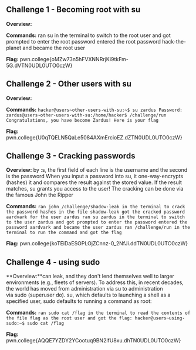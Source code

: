 ## Challenge 1 - Becoming root with su
**Overview:**

**Commands:**
ran su in the terminal to switch to the root user and got prompted to enter the root password
entered the root password hack-the-planet and became the root user

**Flag:** pwn.college{oMZw73n5hFVXNNRrjKi9tkFm-5G.dVTN0UDL0UTO0czW}

## Challenge 2 - Other users with su
**Overview:**

**Commands:**
`hacker@users~other-users-with-su:~$ su zardus
Password:
zardus@users~other-users-with-su:/home/hacker$ /challenge/run
Congratulations, you have become Zardus! Here is your flag`

**Flag:** pwn.college{U0qTQELN5QaLe5084AXmErcioEZ.dZTN0UDL0UTO0czW}

## Challenge 3 - Cracking passwords
**Overview:** by :s, the first field of each line is the username and the second is the password
When you input a password into su, it one-way-encrypts (hashes) it and compares the result against the stored value. If the result matches, su grants you access to the user!
The cracking can be done via the famous John the Ripper

**Commands:** 
`ran john /challenge/shadow-leak in the terminal to crack the password hashes in the file shadow-leak
got the cracked password aardvark for the user zardus
ran su zardus in the terminal to switch to the user zardus and got prompted to enter the password
entered the password aardvark and became the user zardus
ran /challenge/run in the terminal to run the command and got the flag`

**Flag:** pwn.college{koTEiDaESOPLOjZCnnz-0_2NfJi.ddTN0UDL0UTO0czW}

## Challenge 4 - using sudo 
**Overview:**can leak, and they don't lend themselves well to larger environments (e.g., fleets of servers). To address this, in recent decades, the world has moved from administration via su to administration via sudo (superuser do).
su, which defaults to launching a shell as a specified user, sudo defaults to running a command as root:

**Commands:** 
`ran sudo cat /flag in the terminal to read the contents of the file flag as the root user and got the flag:
hacker@users~using-sudo:~$ sudo cat /flag`

**Flag:** pwn.college{AQQE7YZDY2YCootuq9BN2ifU8xu.dhTN0UDL0UTO0czW}
